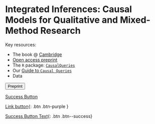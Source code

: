 # Integrated Inferences: Causal Models for Qualitative and Mixed-Method Research

Key resources:

* The book @ [Cambridge](https://www.cambridge.org/core/books/integrated-inferences/45B07964AD4718A74CDE3E35A31F26FA)
* [Open access preprint](https://macartan.github.io/integrated_inferences/)
* The `R` package: [`CausalQueries`](https://cran.r-project.org/web/packages/CausalQueries/index.html)
* Our [Guide to `Causal Queries`](https://integrated-inferences.github.io/guide/)
* Data

<button name="button" onclick="https://macartan.github.io/integrated_inferences/">Preprint</button>

<a href="#" class="btn--success">Success Button</a>

[Link button](http://example.com/){: .btn .btn-purple }

[Success Button Text](#link){: .btn .btn--success}
